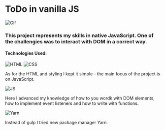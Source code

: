 # ToDo in vanilla JS 

![Gif](https://s4.gifyu.com/images/todo-js.gif)

### This project represents my skills in native JavaScript. One of the challengies was to interact with DOM in a correct way. 

#### Technologies Used:
![HTML](https://img.shields.io/badge/-HTML5-red) ![CSS](https://img.shields.io/badge/-CSS3-blue) 

As for the HTML and styling I kept it simple - the main focus of the project is on JavaScript.

![JS](https://img.shields.io/badge/-JAVASCRIPT-yellow)

Here I advanced my knowledge of how to you wordk with DOM elements, how to implement event listeners and how to write with functions.

![Yarn](https://img.shields.io/badge/-YARN-pink) 

Instead of gulp I tried new package manager Yarn. 


